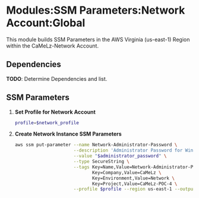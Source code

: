 # Modules:SSM Parameters:Network Account:Global

This module builds SSM Parameters in the AWS Virginia (us-east-1) Region within the
CaMeLz-Network Account.

## Dependencies

**TODO**: Determine Dependencies and list.

## SSM Parameters

1. **Set Profile for Network Account**

    ```bash
    profile=$network_profile
    ```

1. **Create Network Instance SSM Parameters**

    ```bash
    aws ssm put-parameter --name Network-Administrator-Password \
                          --description 'Administrator Password for Windows Instances' \
                          --value "$administrator_password" \
                          --type SecureString \
                          --tags Key=Name,Value=Network-Administrator-Password \
                                 Key=Company,Value=CaMeLz \
                                 Key=Environment,Value=Network \
                                 Key=Project,Value=CaMeLz-POC-4 \
                          --profile $profile --region us-east-1 --output text
    ```
